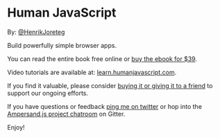 # Human JavaScript

By: [@HenrikJoreteg](http://twitter.com/henrikjoreteg)

Build powerfully simple browser apps.

You can read the entire book free online or [buy the ebook for $39](https://gumroad.com/l/humanjs).

Video tutorials are available at: [learn.humanjavascript.com](http://learn.humanjavascript.com/).

If you find it valuable, please consider [buying it or giving it to a friend](https://gumroad.com/l/humanjs) to support our ongoing efforts.

If you have questions or feedback [ping me on twitter](http://twitter.com/henrikjoreteg) or hop into the [Ampersand.js project chatroom](http://gitter.im/AmpersandJS/AmpersandJS) on Gitter.

Enjoy!
